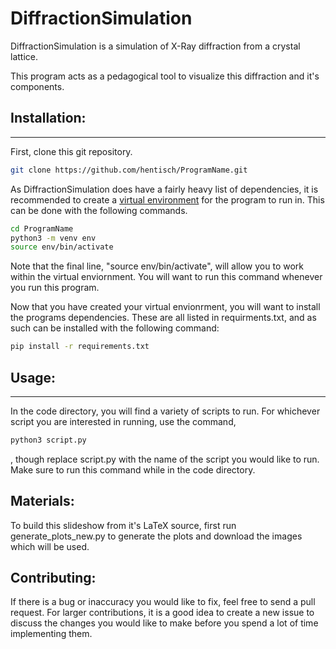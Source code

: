 # DiffractionSimulation
DiffractionSimulation is a simulation of X-Ray diffraction from a crystal lattice. 

This program acts as a pedagogical tool to visualize this diffraction and it's components.

## Installation:
------------
First, clone this git repository.
```bash 
git clone https://github.com/hentisch/ProgramName.git
```

As DiffractionSimulation does have a fairly heavy list of dependencies, it is recommended to create a [virtual environment](https://docs.python.org/3/tutorial/venv.html) for the program to run in. This can be done with the following commands. 

```bash
cd ProgramName
python3 -m venv env
source env/bin/activate
```
Note that the final line, "source env/bin/activate", will allow you to work within the virtual enviornment. You will want to run this command whenever you run this program.

Now that you have created your virtual envionrment, you will want to install the programs dependencies. These are all listed in requirments.txt, and as such can be installed with the following  command: 
```bash
pip install -r requirements.txt
```

## Usage:
---------
In the code directory, you will find a variety of scripts to run. For whichever script you are interested in running, use the command,
```bash
python3 script.py
```
, though replace script.py with the name of the script you would like to run. Make sure to run this command while in the code directory.

## Materials:

To build this slideshow from it's LaTeX source, first run generate_plots_new.py to generate the plots and download the images which will be used.
## Contributing:
If there is a bug or inaccuracy you would like to fix, feel free to send a pull request. For larger contributions, it is a good idea to create a new issue to discuss the changes you would like to make before you spend a lot of time implementing them.
